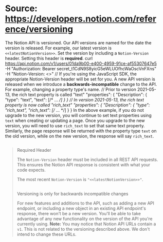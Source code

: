# Source: https://developers.notion.com/reference/versioning

The Notion API is versioned. Our API versions are named for the date the version is released. For example, our latest version is `<<latestNotionVersion>>`.
Set the version by including a `Notion-Version` header. Setting this header is **required**.
    curl https://api.notion.com/v1/users/01da9b00-e400-4959-91ce-af55307647e5 \
      -H "Authorization: Bearer secret_t1CdN9S8yicG5eWLUOfhcWaOscVnFXns"
      -H "Notion-Version: <<latestNotionVersion>>"
    // If you're using the JavaScript SDK, the appropriate Notion-Version header will be set for you.
A new API version is released when we introduce a **backwards-incompatible** change to the API. For example, changing a property type's name.
    // Prior to version 2021-05-13, the rich text property is called "text"
    "properties": {
        "Description": {
            "type": "text",
            "text": [/* ... */]
        }
    }
    // In version 2021-05-13, the rich text property is now called "rich_text"
    "properties": {
        "Description": {
            "type": "rich_text",
            "rich_text": [/* ... */]
        }
    }
In the above example, if you do not upgrade to the new version, you will continue to set text properties using `text` when creating or updating a page. Once you upgrade to the new version, you will need to use `rich_text` to set that same text property.
Similarly, the page response will be returned with the property type `text` on the old version, while on the new version, the response will say `rich_text`.
> ##
>
> Required Header
>
> The `Notion-Version` header must be included in all REST API requests. This ensures the Notion API response is consistent with what your code expects.
>
> The most recent `Notion-Version` is `"<<latestNotionVersion>>"`.
> ##
>
> Versioning is only for backwards incompatible changes
>
> For new features and additions to the API, such as adding a new API endpoint, or including a new object in an existing API endpoint's response, there won't be a new version. You'll be able to take advantage of any new functionality on the version of the API you're currently using.
**Note:** You may notice that Notion API URLs contain a `v1`. This is not related to the versioning described above. We don't intend to change these URLs.